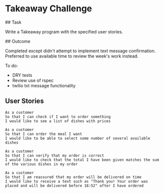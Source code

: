 # Takeaway Challenge

## Task

Write a Takeaway program with the specified user stories.

## Outcome

Completed except didn't attempt to implement text message confirmation.
Preferred to use available time to review the week's work instead.

To do:
* DRY tests
* Review use of rspec
* twilio txt message functionality

## User Stories

```
As a customer
So that I can check if I want to order something
I would like to see a list of dishes with prices

As a customer
So that I can order the meal I want
I would like to be able to select some number of several available dishes

As a customer
So that I can verify that my order is correct
I would like to check that the total I have been given matches the sum of the various dishes in my order

As a customer
So that I am reassured that my order will be delivered on time
I would like to receive a text such as "Thank you! Your order was placed and will be delivered before 18:52" after I have ordered
```
